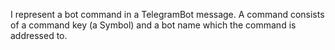 I represent a bot command in a TelegramBot message. A command consists of a command key (a Symbol) and a bot name which the command is addressed to.